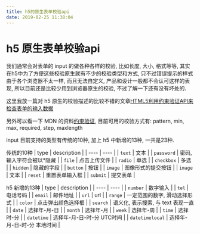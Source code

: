 ```yaml
---
title: h5的原生表单校验api
date: 2019-02-25 11:38:04
---
```


# h5 原生表单校验api

我们通常会对表单的 input 的做各种各样的校验, 比如长度, 大小, 格式等等, 其实在h5中为了方便这些校验原生就有不少的校验类型和方式, 只不过错误提示的样式由于各个浏览器不太一样, 而且无法自定义, 产品和设计一般都不会认可这样的表现, 所以目前还是比较少用到浏览器原生的校验, 不过了解一下还有没有坏处的.
<!-- more -->

这里我放一篇对 h5 原生的校验描述的比较不错的文章[HTML5利用约束验证API来检查表单的输入数据](http://www.imooc.com/article/15355)

另外可以看一下 MDN 的资料[约束验证](https://developer.mozilla.org/zh-CN/docs/Web/Guide/HTML/HTML5/Constraint_validation), 目前可用的校验方式有: pattern, min, max, required, step, maxlength

input 目前支持的类型有传统的10种, 加上 h5 中新增的13种, 一共是23种.

传统的10种
| type | description |
| ---- | ---- |
| `text` | 文本 |
| `password` | 密码, 输入字符会被以*隐藏 |
| `file` | 点击上传文件 |
| `radio` | 单选 |
| `checkbox` | 多选 |
| `hidden` | 隐藏的字段 |
| `button` | 按钮 |
| `image` | 图像形式的提交按钮 |
| `image` | 文本 |
| `reset` | 重置表单输入框 |
| `submit` | 提交表单 |

h5 新增的13种
| type | description |
| ---- | ---- |
| `number` | 数字输入 |
| `tel` | 电话号码 |
| `email` | 邮件地址 |
| `url` | url |
| `range` | 一定范围的数字, 滑动选择形式 |
| `color` | 点击弹出颜色选择框 |
| `search` | 语义化, 表示搜索, 与 text 表现一直 |
| `date` | 选择年-月-日 |
| `month` | 选择年-月 |
| `week` | 选择年-周 |
| `time` | 选择时-分 |
| `datetime` | 选择年-月-日-时-分 UTC时间 |
| `datetimelocal` | 选择年-月-日-时-分 本地时间 |
